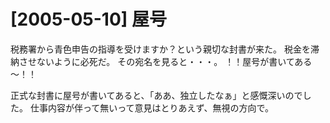 # [2005-05-10] 屋号


税務署から青色申告の指導を受けますか？という親切な封書が来た。
税金を滞納させないように必死だ。
その宛名を見ると・・・。
！！屋号が書いてある～！！

正式な封書に屋号が書いてあると、「ああ、独立したなぁ」と感慨深いのでした。
仕事内容が伴って無いって意見はとりあえず、無視の方向で。

